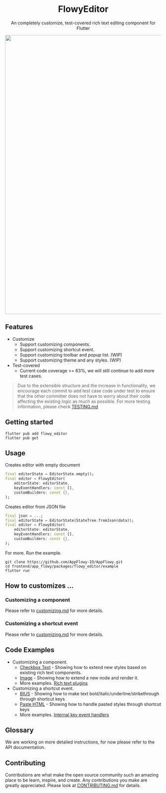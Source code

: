 <!-- 
This README describes the package. If you publish this package to pub.dev,
this README's contents appear on the landing page for your package.

For information about how to write a good package README, see the guide for
[writing package pages](https://dart.dev/guides/libraries/writing-package-pages). 

For general information about developing packages, see the Dart guide for
[creating packages](https://dart.dev/guides/libraries/create-library-packages)
and the Flutter guide for
[developing packages and plugins](https://flutter.dev/developing-packages). 
-->

<h1 align="center"><b>FlowyEditor</b></h1>

<p align="center">An completely customize, test-covered rich text editing component for Flutter</p>


<div align="center">
    <img src="https://raw.githubusercontent.com/LucasXu0/AppFlowy/documentation/flowy_editor/frontend/app_flowy/packages/flowy_editor/documentation/images/example.png" width = "900"/>
</div>

## Features

* Customize
    * Support customizing components.
    * Support customizing shortcut event.
    * Support customizing toolbar and popup list. (WIP)
    * Support customizing theme and any styles. (WIP)
* Test-covered
    * Current code coverage >= 63%, we will still continue to add more test cases.

> Due to the extensible structure and the increase in functionality, we encourage each commit to add test case code under test to ensure that the other committer does not have to worry about their code affecting the existing logic as much as possible. For more testing information, please check [TESTING.md](https://github.com/LucasXu0/AppFlowy/blob/documentation/flowy_editor/frontend/app_flowy/packages/flowy_editor/documentation/testing.md)


## Getting started

```shell
flutter pub add flowy_editor
flutter pub get
```

## Usage

Creates editor with empty document
```dart
final editorState = EditorState.empty();
final editor = FlowyEditor(
    editorState: editorState,
    keyEventHandlers: const [],
    customBuilders: const {},
);
```

Creates editor from JSON file
```dart
final json = ...;
final editorState = EditorState(StateTree.fromJson(data));
final editor = FlowyEditor(
    editorState: editorState,
    keyEventHandlers: const [],
    customBuilders: const {},
);
```

For more. Run the example.
```shell
git clone https://github.com/AppFlowy-IO/AppFlowy.git
cd frontend/app_flowy/packages/flowy_editor/example
flutter run
```


## How to customizes ...
### Customizing a component
Please refer to [customizing.md](documentation/extending.md#extending-a-custom-component) for more details.


### Customizing a shortcut event
Please refer to [customizing.md](documentation/extending.md#extending-a-custom-shortcut-event) for more details.

## Code Examples
* Customizing a component.
    * [Checkbox Text](https://github.com/LucasXu0/AppFlowy/blob/documentation/flowy_editor/frontend/app_flowy/packages/flowy_editor/lib/src/render/rich_text/checkbox_text.dart) - Showing how to extend new styles based on existing rich text components.
    * [Image](https://github.com/LucasXu0/AppFlowy/blob/documentation/flowy_editor/frontend/app_flowy/packages/flowy_editor/example/lib/plugin/image_node_widget.dart) - Showing how to extend a new node and render it.
    * More examples. [Rich text plugins](https://github.com/LucasXu0/AppFlowy/tree/documentation/flowy_editor/frontend/app_flowy/packages/flowy_editor/lib/src/render/rich_text)
* Customizing a shortcut event.
    * [BIUS](https://github.com/LucasXu0/AppFlowy/blob/documentation/flowy_editor/frontend/app_flowy/packages/flowy_editor/lib/src/service/internal_key_event_handlers/update_text_style_by_command_x_handler.dart) - Showing how to make text bold/italic/underline/strikethrough through shortcut keys
    * [Paste HTML](https://github.com/LucasXu0/AppFlowy/blob/documentation/flowy_editor/frontend/app_flowy/packages/flowy_editor/lib/src/service/internal_key_event_handlers/copy_paste_handler.dart) - Showing how to handle pasted styles through shortcut keys
    * More examples. [Internal key event handlers](https://github.com/LucasXu0/AppFlowy/tree/documentation/flowy_editor/frontend/app_flowy/packages/flowy_editor/lib/src/service/internal_key_event_handlers)

## Glossary
We are working on more detailed instructions, for now please refer to the API documentation.

## Contributing
Contributions are what make the open source community such an amazing place to be learn, inspire, and create. Any contributions you make are greatly appreciated. Please look at [CONTRIBUTING.md](documentation/contributing.md) for details.